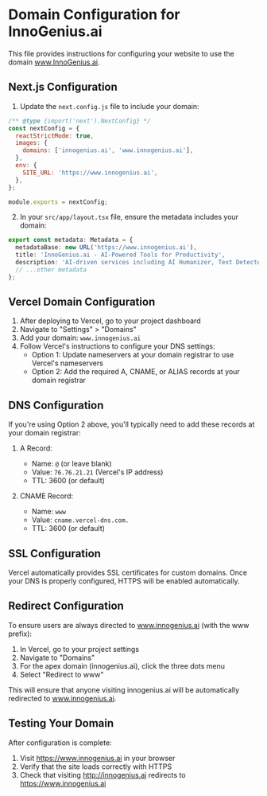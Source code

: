 # Domain Configuration for InnoGenius.ai

This file provides instructions for configuring your website to use the domain www.InnoGenius.ai.

## Next.js Configuration

1. Update the `next.config.js` file to include your domain:

```javascript
/** @type {import('next').NextConfig} */
const nextConfig = {
  reactStrictMode: true,
  images: {
    domains: ['innogenius.ai', 'www.innogenius.ai'],
  },
  env: {
    SITE_URL: 'https://www.innogenius.ai',
  },
};

module.exports = nextConfig;
```

2. In your `src/app/layout.tsx` file, ensure the metadata includes your domain:

```typescript
export const metadata: Metadata = {
  metadataBase: new URL('https://www.innogenius.ai'),
  title: 'InnoGenius.ai - AI-Powered Tools for Productivity',
  description: 'AI-driven services including AI Humanizer, Text Detector, CV Writer, Fitness Plan, Grammar Checker, and Plagiarism Checker.',
  // ...other metadata
};
```

## Vercel Domain Configuration

1. After deploying to Vercel, go to your project dashboard
2. Navigate to "Settings" > "Domains"
3. Add your domain: `www.innogenius.ai`
4. Follow Vercel's instructions to configure your DNS settings:
   - Option 1: Update nameservers at your domain registrar to use Vercel's nameservers
   - Option 2: Add the required A, CNAME, or ALIAS records at your domain registrar

## DNS Configuration

If you're using Option 2 above, you'll typically need to add these records at your domain registrar:

1. A Record:
   - Name: `@` (or leave blank)
   - Value: `76.76.21.21` (Vercel's IP address)
   - TTL: 3600 (or default)

2. CNAME Record:
   - Name: `www`
   - Value: `cname.vercel-dns.com.`
   - TTL: 3600 (or default)

## SSL Configuration

Vercel automatically provides SSL certificates for custom domains. Once your DNS is properly configured, HTTPS will be enabled automatically.

## Redirect Configuration

To ensure users are always directed to www.innogenius.ai (with the www prefix):

1. In Vercel, go to your project settings
2. Navigate to "Domains"
3. For the apex domain (innogenius.ai), click the three dots menu
4. Select "Redirect to www"

This will ensure that anyone visiting innogenius.ai will be automatically redirected to www.innogenius.ai.

## Testing Your Domain

After configuration is complete:

1. Visit https://www.innogenius.ai in your browser
2. Verify that the site loads correctly with HTTPS
3. Check that visiting http://innogenius.ai redirects to https://www.innogenius.ai
